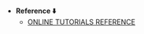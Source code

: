 - **Reference ⬇️**
  - [ONLINE TUTORIALS REFERENCE](https://youtu.be/E6n8X2KcDw0?si=Rpfk-k-bTEmH-HJT)
